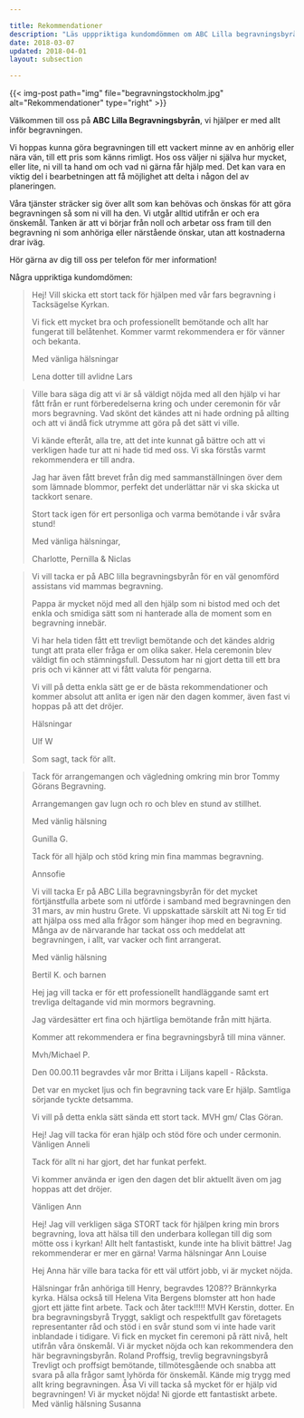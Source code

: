 ```yaml
---

title: Rekommendationer
description: "Läs upppriktiga kundomdömmen om ABC Lilla begravningsbyrån i Stockholm."
date: 2018-03-07
updated: 2018-04-01
layout: subsection

---
```



{{< img-post
    path="img" file="begravningstockholm.jpg"
    alt="Rekommendationer" type="right" >}}

Välkommen till oss på **ABC Lilla Begravningsbyrån**, vi hjälper er med allt inför begravningen.

Vi hoppas kunna göra begravningen till ett vackert minne av en anhörig eller nära vän, till ett pris som känns rimligt. Hos oss väljer ni själva hur mycket, eller lite, ni vill ta hand om och vad ni gärna får hjälp med. Det kan vara en viktig del i bearbetningen att få möjlighet att delta i någon del av planeringen.

Våra tjänster sträcker sig över allt som kan behövas och önskas för att göra begravningen så som ni vill ha den. Vi utgår alltid utifrån er och era önskemål. Tanken är att vi börjar från noll och arbetar oss fram till den begravning ni som anhöriga eller närstående önskar, utan att kostnaderna drar iväg. 

Hör gärna av dig till oss per telefon för mer information!

Några uppriktiga kundomdömen:

<blockquote>
Hej! 
Vill skicka ett stort tack för hjälpen med vår fars begravning i Tacksägelse Kyrkan. 

Vi fick ett mycket bra och professionellt bemötande och allt har fungerat till belåtenhet. Kommer varmt rekommendera er för vänner och bekanta. 

Med vänliga hälsningar 

Lena dotter till avlidne Lars
</blockquote>
 

 <blockquote>
Ville bara säga dig att vi är så väldigt nöjda med all den hjälp vi har fått från er runt förberedelserna kring och under ceremonin för
vår mors begravning. Vad skönt det kändes att ni hade ordning på allting och att vi ändå fick utrymme att göra på det sätt vi ville. 

Vi kände efteråt, alla tre, att det inte kunnat gå bättre och att vi  verkligen hade tur att ni hade tid med oss. Vi ska förstås varmt 
 rekommendera er till andra.

Jag har även fått brevet från dig med sammanställningen över dem som lämnade blommor, perfekt det underlättar när vi ska skicka ut tackkort senare.

 Stort tack igen för ert personliga och varma bemötande i vår svåra stund!
 
 Med vänliga hälsningar,
 
Charlotte, Pernilla & Niclas
</blockquote>
  

<blockquote>
Vi vill tacka er på ABC lilla begravningsbyrån för en väl genomförd assistans vid mammas begravning. 

Pappa är mycket nöjd med all den hjälp som ni bistod med och det enkla och smidiga sätt som ni hanterade alla de moment som en begravning innebär. 

Vi har hela tiden fått ett trevligt bemötande och det kändes aldrig tungt att prata eller fråga er om olika saker. Hela ceremonin blev väldigt fin och stämningsfull.  Dessutom har ni gjort detta till ett bra pris och vi känner att vi fått valuta för pengarna. 

Vi vill på detta enkla sätt ge er de bästa rekommendationer och kommer absolut att anlita er igen när den dagen kommer, även fast vi hoppas på att det dröjer.

Hälsningar
 
Ulf W
 
 Som sagt, tack för allt.
</blockquote>


<blockquote>
Tack för arrangemangen  och vägledning omkring min bror Tommy Görans Begravning. 

Arrangemangen gav lugn och ro och blev  en stund av stillhet.
  
Med vänlig hälsning

Gunilla G.
  



Tack för all hjälp och stöd kring min fina mammas begravning.

Annsofie



Vi vill tacka Er på ABC Lilla begravningsbyrån för det mycket förtjänstfulla arbete som ni utförde i samband med begravningen den 31 mars, av min hustru Grete. Vi uppskattade särskilt att Ni tog Er tid att hjälpa oss med alla frågor som hänger ihop med en begravning. Många av de närvarande har tackat oss och meddelat att begravningen, i allt, var vacker och fint arrangerat.

Med vänlig hälsning

Bertil K. och barnen



Hej jag vill tacka er för ett professionellt handläggande samt ert trevliga deltagande vid min mormors begravning.

Jag värdesätter ert fina och hjärtliga bemötande från mitt hjärta.

Kommer att rekommendera er fina begravningsbyrå till mina vänner.

Mvh/Michael P.



Den 00.00.11 begravdes vår mor Britta i Liljans kapell - Råcksta.

Det var en mycket ljus och fin begravning tack vare Er hjälp.
Samtliga sörjande tyckte detsamma.

Vi vill på detta enkla sätt sända ett stort tack.
MVH
gm/ Clas Göran.

Hej!
Jag vill tacka för eran hjälp och stöd före och under cermonin.
Vänligen Anneli


Tack för allt ni har gjort, det har funkat perfekt.

Vi kommer använda er igen den dagen det blir aktuellt även om jag hoppas att det dröjer.

Vänligen Ann



Hej!
Jag vill verkligen säga STORT tack för hjälpen kring min brors begravning, lova att hälsa till den underbara kollegan till dig som mötte oss i kyrkan! Allt helt fantastiskt, kunde inte ha blivit bättre! Jag rekommenderar er mer en gärna!
Varma hälsningar
Ann Louise



Hej Anna här ville bara tacka för ett väl utfört jobb, vi är mycket nöjda.



Hälsningar från anhöriga till Henry, begravdes 1208?? Brännkyrka kyrka.
Hälsa också till Helena Vita Bergens blomster att hon hade gjort ett jätte fint arbete. Tack och åter tack!!!!!
MVH
Kerstin, dotter.
En bra begravningsbyrå
Tryggt, sakligt och respektfullt gav företagets representanter råd och stöd i en svår stund som vi inte hade varit inblandade i tidigare.
Vi fick en mycket fin ceremoni på rätt nivå, helt utifrån våra önskemål.
Vi är mycket nöjda och kan rekommendera den här begravningsbyrån.
Roland
Proffsig, trevlig begravningsbyrå
Trevligt och proffsigt bemötande, tillmötesgående och snabba att svara på alla frågor samt lyhörda för önskemål.
Kände mig trygg med allt kring begravningen.
Åsa
Vi vill tacka så mycket för er hjälp vid begravningen! Vi är mycket nöjda! Ni gjorde ett fantastiskt arbete.
Med vänlig hälsning Susanna

